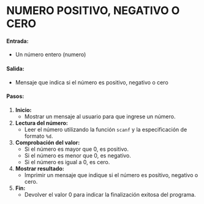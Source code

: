 # NUMERO POSITIVO, NEGATIVO O CERO

#### **Entrada:**

* Un número entero (numero)

#### **Salida:**

* Mensaje que indica si el número es positivo, negativo o cero

#### **Pasos:**

1. **Inicio:**
   * Mostrar un mensaje al usuario para que ingrese un número.
2. **Lectura del número:**
   * Leer el número utilizando la función `scanf` y la especificación de formato `%d`.
3. **Comprobación del valor:**
   * Si el número es mayor que 0, es positivo.
   * Si el número es menor que 0, es negativo.
   * Si el número es igual a 0, es cero.
4. **Mostrar resultado:**
   * Imprimir un mensaje que indique si el número es positivo, negativo o cero.
5. **Fin:**
   * Devolver el valor 0 para indicar la finalización exitosa del programa.
